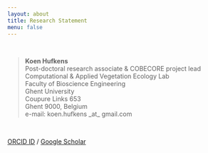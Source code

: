 ```yaml
---
layout: about
title: Research Statement
menu: false
---
```


<br>
<blockquote>
<div dir="ltr"><strong>Koen Hufkens</strong></div>
<div dir="ltr" style="text-align: left;">Post-doctoral research associate &amp; COBECORE project lead</div>
<div dir="ltr" style="text-align: left;">Computational &amp; Applied Vegetation Ecology Lab</div>
<div dir="ltr" style="text-align: left;">Faculty of Bioscience Engineering</div>
<div dir="ltr" style="text-align: left;">Ghent University</div>
<div dir="ltr" style="text-align: left;">Coupure Links 653</div>
<div dir="ltr" style="text-align: left;">Ghent 9000, Belgium</div>
<div dir="ltr" style="text-align: left;">e-mail: koen.hufkens _at_ gmail.com</div></blockquote>
&nbsp;

<a href="http://orcid.org/0000-0002-5070-8109" target="_blank" rel="noopener">ORCID ID</a> / <a href="https://scholar.google.com/citations?hl=en&amp;user=3ZD7sagAAAAJ&amp;view_op=list_works&amp;sortby=pubdate" target="_blank" rel="noopener">Google Scholar</a>